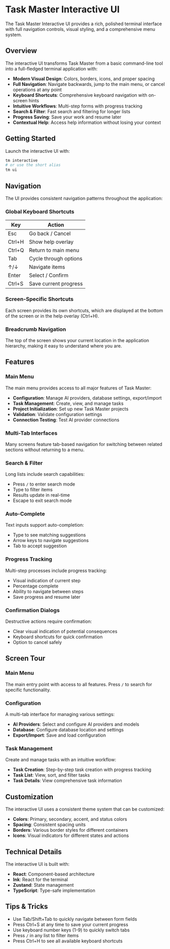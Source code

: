 # Task Master Interactive UI

The Task Master Interactive UI provides a rich, polished terminal interface with full navigation controls, visual styling, and a comprehensive menu system.

## Overview

The interactive UI transforms Task Master from a basic command-line tool into a full-fledged terminal application with:

- **Modern Visual Design**: Colors, borders, icons, and proper spacing
- **Full Navigation**: Navigate backwards, jump to the main menu, or cancel operations at any point
- **Keyboard Shortcuts**: Comprehensive keyboard navigation with on-screen hints
- **Intuitive Workflows**: Multi-step forms with progress tracking
- **Search & Filter**: Fast search and filtering for longer lists
- **Progress Saving**: Save your work and resume later
- **Contextual Help**: Access help information without losing your context

## Getting Started

Launch the interactive UI with:

```bash
tm interactive
# or use the short alias
tm ui
```

## Navigation

The UI provides consistent navigation patterns throughout the application:

### Global Keyboard Shortcuts

| Key       | Action                 |
|-----------|------------------------|
| Esc       | Go back / Cancel       |
| Ctrl+H    | Show help overlay      |
| Ctrl+Q    | Return to main menu    |
| Tab       | Cycle through options  |
| ↑/↓       | Navigate items         |
| Enter     | Select / Confirm       |
| Ctrl+S    | Save current progress  |

### Screen-Specific Shortcuts

Each screen provides its own shortcuts, which are displayed at the bottom of the screen or in the help overlay (Ctrl+H).

### Breadcrumb Navigation

The top of the screen shows your current location in the application hierarchy, making it easy to understand where you are.

## Features

### Main Menu

The main menu provides access to all major features of Task Master:

- **Configuration**: Manage AI providers, database settings, export/import
- **Task Management**: Create, view, and manage tasks
- **Project Initialization**: Set up new Task Master projects
- **Validation**: Validate configuration settings
- **Connection Testing**: Test AI provider connections

### Multi-Tab Interfaces

Many screens feature tab-based navigation for switching between related sections without returning to a menu.

### Search & Filter

Long lists include search capabilities:

- Press `/` to enter search mode
- Type to filter items
- Results update in real-time
- Escape to exit search mode

### Auto-Complete

Text inputs support auto-completion:

- Type to see matching suggestions
- Arrow keys to navigate suggestions
- Tab to accept suggestion

### Progress Tracking

Multi-step processes include progress tracking:

- Visual indication of current step
- Percentage complete
- Ability to navigate between steps
- Save progress and resume later

### Confirmation Dialogs

Destructive actions require confirmation:

- Clear visual indication of potential consequences
- Keyboard shortcuts for quick confirmation
- Option to cancel safely

## Screen Tour

### Main Menu

The main entry point with access to all features. Press `/` to search for specific functionality.

### Configuration

A multi-tab interface for managing various settings:

- **AI Providers**: Select and configure AI providers and models
- **Database**: Configure database location and settings
- **Export/Import**: Save and load configuration

### Task Management

Create and manage tasks with an intuitive workflow:

- **Task Creation**: Step-by-step task creation with progress tracking
- **Task List**: View, sort, and filter tasks
- **Task Details**: View comprehensive task information

## Customization

The interactive UI uses a consistent theme system that can be customized:

- **Colors**: Primary, secondary, accent, and status colors
- **Spacing**: Consistent spacing units
- **Borders**: Various border styles for different containers
- **Icons**: Visual indicators for different states and actions

## Technical Details

The interactive UI is built with:

- **React**: Component-based architecture
- **Ink**: React for the terminal
- **Zustand**: State management
- **TypeScript**: Type-safe implementation

## Tips & Tricks

- Use Tab/Shift+Tab to quickly navigate between form fields
- Press Ctrl+S at any time to save your current progress
- Use keyboard number keys (1-9) to quickly switch tabs
- Press `/` in any list to filter items
- Press Ctrl+H to see all available keyboard shortcuts